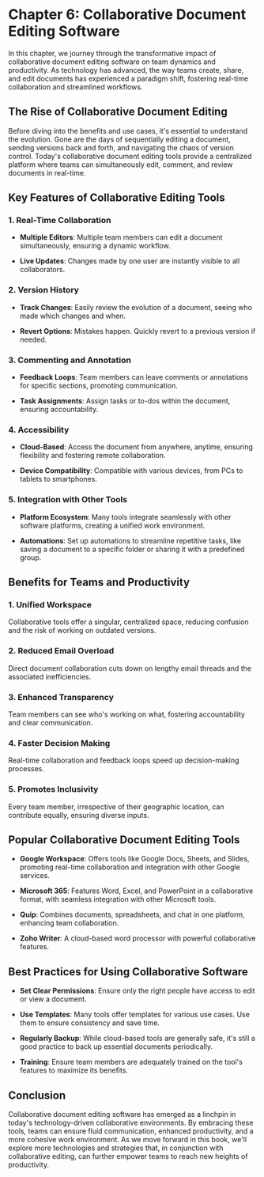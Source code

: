 Chapter 6: Collaborative Document Editing Software
==================================================

In this chapter, we journey through the transformative impact of collaborative document editing software on team dynamics and productivity. As technology has advanced, the way teams create, share, and edit documents has experienced a paradigm shift, fostering real-time collaboration and streamlined workflows.

The Rise of Collaborative Document Editing
------------------------------------------

Before diving into the benefits and use cases, it's essential to understand the evolution. Gone are the days of sequentially editing a document, sending versions back and forth, and navigating the chaos of version control. Today's collaborative document editing tools provide a centralized platform where teams can simultaneously edit, comment, and review documents in real-time.

Key Features of Collaborative Editing Tools
-------------------------------------------

### 1. **Real-Time Collaboration**

* **Multiple Editors**: Multiple team members can edit a document simultaneously, ensuring a dynamic workflow.

* **Live Updates**: Changes made by one user are instantly visible to all collaborators.

### 2. **Version History**

* **Track Changes**: Easily review the evolution of a document, seeing who made which changes and when.

* **Revert Options**: Mistakes happen. Quickly revert to a previous version if needed.

### 3. **Commenting and Annotation**

* **Feedback Loops**: Team members can leave comments or annotations for specific sections, promoting communication.

* **Task Assignments**: Assign tasks or to-dos within the document, ensuring accountability.

### 4. **Accessibility**

* **Cloud-Based**: Access the document from anywhere, anytime, ensuring flexibility and fostering remote collaboration.

* **Device Compatibility**: Compatible with various devices, from PCs to tablets to smartphones.

### 5. **Integration with Other Tools**

* **Platform Ecosystem**: Many tools integrate seamlessly with other software platforms, creating a unified work environment.

* **Automations**: Set up automations to streamline repetitive tasks, like saving a document to a specific folder or sharing it with a predefined group.

Benefits for Teams and Productivity
-----------------------------------

### 1. **Unified Workspace**

Collaborative tools offer a singular, centralized space, reducing confusion and the risk of working on outdated versions.

### 2. **Reduced Email Overload**

Direct document collaboration cuts down on lengthy email threads and the associated inefficiencies.

### 3. **Enhanced Transparency**

Team members can see who's working on what, fostering accountability and clear communication.

### 4. **Faster Decision Making**

Real-time collaboration and feedback loops speed up decision-making processes.

### 5. **Promotes Inclusivity**

Every team member, irrespective of their geographic location, can contribute equally, ensuring diverse inputs.

Popular Collaborative Document Editing Tools
--------------------------------------------

* **Google Workspace**: Offers tools like Google Docs, Sheets, and Slides, promoting real-time collaboration and integration with other Google services.

* **Microsoft 365**: Features Word, Excel, and PowerPoint in a collaborative format, with seamless integration with other Microsoft tools.

* **Quip**: Combines documents, spreadsheets, and chat in one platform, enhancing team collaboration.

* **Zoho Writer**: A cloud-based word processor with powerful collaborative features.

Best Practices for Using Collaborative Software
-----------------------------------------------

* **Set Clear Permissions**: Ensure only the right people have access to edit or view a document.

* **Use Templates**: Many tools offer templates for various use cases. Use them to ensure consistency and save time.

* **Regularly Backup**: While cloud-based tools are generally safe, it's still a good practice to back up essential documents periodically.

* **Training**: Ensure team members are adequately trained on the tool's features to maximize its benefits.

Conclusion
----------

Collaborative document editing software has emerged as a linchpin in today's technology-driven collaborative environments. By embracing these tools, teams can ensure fluid communication, enhanced productivity, and a more cohesive work environment. As we move forward in this book, we'll explore more technologies and strategies that, in conjunction with collaborative editing, can further empower teams to reach new heights of productivity.
